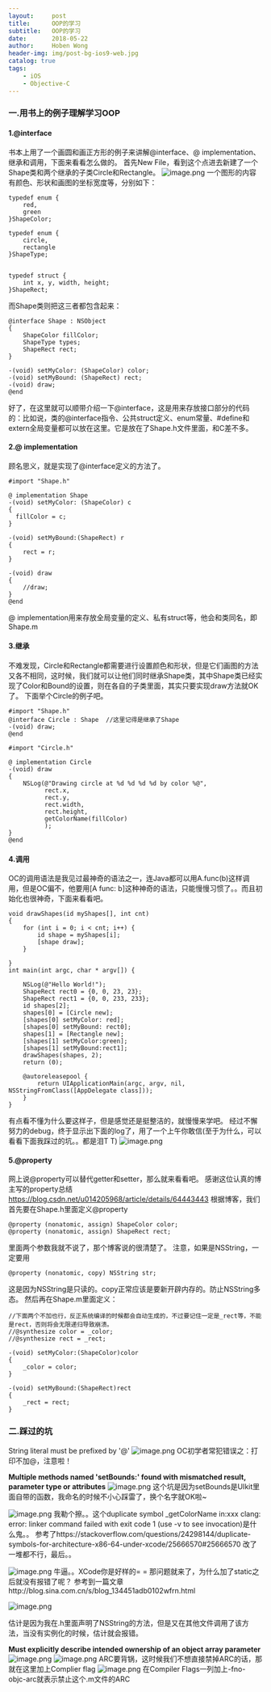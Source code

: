 ```yaml
---
layout:     post
title:      OOP的学习
subtitle:   OOP的学习
date:       2018-05-22
author:     Hoben Wong
header-img: img/post-bg-ios9-web.jpg
catalog: true
tags:
    - iOS
    - Objective-C
---
```

### 一.用书上的例子理解学习OOP
#### 1.@interface
书本上用了一个画圆和画正方形的例子来讲解@interface、@ implementation、继承和调用，下面来看看怎么做的。
首先New File，看到这个点进去新建了一个Shape类和两个继承的子类Circle和Rectangle。
![image.png](https://upload-images.jianshu.io/upload_images/8407639-e2d0175047e2bbce.png?imageMogr2/auto-orient/strip%7CimageView2/2/w/1240)
一个图形的内容有颜色、形状和画图的坐标宽度等，分别如下：
```
typedef enum {
    red,
    green
}ShapeColor;

typedef enum {
    circle,
    rectangle
}ShapeType;


typedef struct {
    int x, y, width, height;
}ShapeRect;
```
而Shape类则把这三者都包含起来：
```
@interface Shape : NSObject
{
    ShapeColor fillColor;
    ShapeType types;
    ShapeRect rect;
}

-(void) setMyColor: (ShapeColor) color;
-(void) setMyBound: (ShapeRect) rect;
-(void) draw;
@end
```
好了，在这里就可以顺带介绍一下@interface，这是用来存放接口部分的代码的：比如说，类的@interface指令、公共struct定义、enum常量、#define和extern全局变量都可以放在这里。它是放在了Shape.h文件里面，和C差不多。
#### 2.@ implementation
顾名思义，就是实现了@interface定义的方法了。
```
#import "Shape.h"

@ implementation Shape
-(void) setMyColor: (ShapeColor) c
{
  fillColor = c;
}

-(void) setMyBound:(ShapeRect) r
{
    rect = r;
}

-(void) draw
{
    //draw;
}
@end
```
@ implementation用来存放全局变量的定义、私有struct等，他会和类同名，即Shape.m
#### 3.继承
不难发现，Circle和Rectangle都需要进行设置颜色和形状，但是它们画图的方法又各不相同，这时候，我们就可以让他们同时继承Shape类，其中Shape类已经实现了Color和Bound的设置，则在各自的子类里面，其实只要实现draw方法就OK了。
下面举个Circle的例子吧。
```
#import "Shape.h"
@interface Circle : Shape  //这里记得是继承了Shape
-(void) draw;
@end
```

```
#import "Circle.h"

@ implementation Circle
-(void) draw
{
    NSLog(@"Drawing circle at %d %d %d %d by color %@",
          rect.x,
          rect.y,
          rect.width,
          rect.height,
          getColorName(fillColor)
          );
}
@end
```
#### 4.调用
OC的调用语法是我见过最神奇的语法之一，连Java都可以用A.func(b)这样调用，但是OC偏不，他要用[A func: b]这种神奇的语法，只能慢慢习惯了。。而且初始化也很神奇，下面来看看吧。
```
void drawShapes(id myShapes[], int cnt)
{
    for (int i = 0; i < cnt; i++) {
        id shape = myShapes[i];
        [shape draw];
    }
    
}
int main(int argc, char * argv[]) {
    
    NSLog(@"Hello World!");
    ShapeRect rect0 = {0, 0, 23, 23};
    ShapeRect rect1 = {0, 0, 233, 233};
    id shapes[2];
    shapes[0] = [Circle new];
    [shapes[0] setMyColor: red];
    [shapes[0] setMyBound: rect0];
    shapes[1] = [Rectangle new];
    [shapes[1] setMyColor:green];
    [shapes[1] setMyBound:rect1];
    drawShapes(shapes, 2);
    return (0);
    
    @autoreleasepool {
        return UIApplicationMain(argc, argv, nil, NSStringFromClass([AppDelegate class]));
    }
}
```


有点看不懂为什么要这样子，但是感觉还是挺整洁的，就慢慢来学吧。
经过不懈努力的debug，终于显示出下面的log了，用了一个上午你敢信(至于为什么，可以看看下面我踩过的坑。。都是泪T T)
![image.png](https://upload-images.jianshu.io/upload_images/8407639-dcd93cb86f8c7267.png?imageMogr2/auto-orient/strip%7CimageView2/2/w/1240)

#### 5.@property
网上说@property可以替代getter和setter，那么就来看看吧。
感谢这位认真的博主写的property总结 https://blog.csdn.net/u014205968/article/details/64443443
根据博客，我们首先要在Shape.h里面定义@property
```
@property (nonatomic, assign) ShapeColor color;
@property (nonatomic, assign) ShapeRect rect;
```
里面两个参数我就不说了，那个博客说的很清楚了。
注意，如果是NSString，一定要用
```
@property (nonatomic, copy) NSString str;
```
这是因为NSString是只读的。copy正常应该是要新开辟内存的。防止NSString多态。
然后再在Shape.m里面定义：
```
//下面两个不加也行，反正系统编译的时候都会自动生成的，不过要记住一定是_rect等，不能是rect，否则将会无限递归导致崩溃。
//@synthesize color = _color;
//@synthesize rect = _rect;

-(void) setMyColor:(ShapeColor)color
{
    _color = color;
}

-(void) setMyBound:(ShapeRect)rect
{
    _rect = rect;
}
```

### 二.踩过的坑
String literal must be prefixed by '@'
![image.png](https://upload-images.jianshu.io/upload_images/8407639-ae9a22e5d0c49cd9.png?imageMogr2/auto-orient/strip%7CimageView2/2/w/1240)
OC初学者常犯错误之：打印不加@，注意啦！

**Multiple methods named 'setBounds:' found with mismatched result, parameter type or attributes**
![image.png](https://upload-images.jianshu.io/upload_images/8407639-af31b9fe9d57b5ed.png?imageMogr2/auto-orient/strip%7CimageView2/2/w/1240)
这个坑是因为setBounds是UIkit里面自带的函数，我命名的时候不小心踩雷了，换个名字就OK啦~

![image.png](https://upload-images.jianshu.io/upload_images/8407639-9be58854f2552672.png?imageMogr2/auto-orient/strip%7CimageView2/2/w/1240)
我勒个擦。。这个duplicate symbol _getColorName in:xxx
clang: error: linker command failed with exit code 1 (use -v to see invocation)是什么鬼。。
参考了https://stackoverflow.com/questions/24298144/duplicate-symbols-for-architecture-x86-64-under-xcode/25666570#25666570
改了一堆都不行，最后。。

![image.png](https://upload-images.jianshu.io/upload_images/8407639-692abab8d733d90d.png?imageMogr2/auto-orient/strip%7CimageView2/2/w/1240)
牛逼。。XCode你是好样的= =
那问题就来了，为什么加了static之后就没有报错了呢？
参考到一篇文章http://blog.sina.com.cn/s/blog_134451adb0102wfrn.html

![image.png](https://upload-images.jianshu.io/upload_images/8407639-f75572f5b53ec9e9.png?imageMogr2/auto-orient/strip%7CimageView2/2/w/1240)

估计是因为我在.h里面声明了NSString的方法，但是又在其他文件调用了该方法，当没有实例化的时候，估计就会报错。

**Must explicitly describe intended ownership of an object array parameter**
![image.png](https://upload-images.jianshu.io/upload_images/8407639-2f2ba5620879201a.png?imageMogr2/auto-orient/strip%7CimageView2/2/w/1240)
![image.png](https://upload-images.jianshu.io/upload_images/8407639-e79241a4b0b440b8.png?imageMogr2/auto-orient/strip%7CimageView2/2/w/1240)
ARC要背锅，这时候我们不想直接禁掉ARC的话，那就在这里加上Complier flag
![image.png](https://upload-images.jianshu.io/upload_images/8407639-a1b468d9d6ab09eb.png?imageMogr2/auto-orient/strip%7CimageView2/2/w/1240)
在Compiler Flags一列加上-fno-objc-arc就表示禁止这个.m文件的ARC
